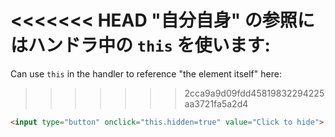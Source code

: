 <<<<<<< HEAD
"自分自身" の参照にはハンドラ中の `this` を使います:
=======
Can use `this` in the handler to reference "the element itself" here:
>>>>>>> 2cca9a9d09fdd45819832294225aa3721fa5a2d4

```html run height=50
<input type="button" onclick="this.hidden=true" value="Click to hide">
```
